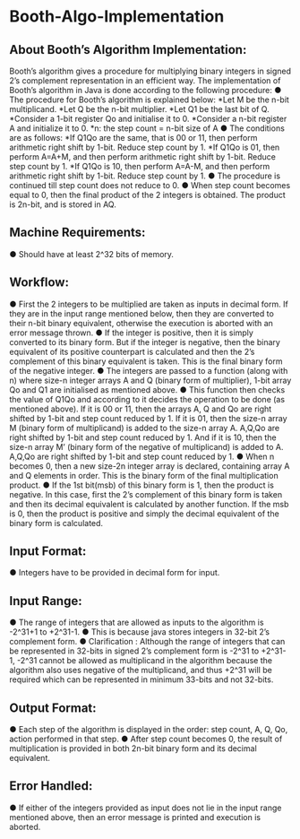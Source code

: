 # Booth-Algo-Implementation

## About Booth’s Algorithm Implementation:

Booth’s algorithm gives a procedure for multiplying binary integers in signed 2’s complement representation in an efficient way.
The implementation of Booth’s algorithm in Java is done according to the following procedure:
● The procedure for Booth’s algorithm is explained below:
 *Let M be the n-bit multiplicand.
 *Let Q be the n-bit multiplier.
 *Let Q1 be the last bit of Q.
 *Consider a 1-bit register Qo and initialise it to 0.
 *Consider a n-bit register A and initialize it to 0.
 *n: the step count = n-bit size of A
● The conditions are as follows:
 *If Q1Qo are the same, that is 00 or 11, then perform arithmetic right shift by 1-bit. Reduce step count by 1.
 *If Q1Qo is 01, then perform A=A+M, and then perform arithmetic right shift by 1-bit. Reduce step count by 1.
 *If Q1Qo is 10, then perform A=A-M, and then perform arithmetic right shift by 1-bit. Reduce step count by 1.
● The procedure is continued till step count does not reduce to 0.
● When step count becomes equal to 0, then the final product of the 2 integers is
obtained. The product is 2n-bit, and is stored in AQ.

## Machine Requirements:
● Should have at least 2^32 bits of memory.

## Workflow:
● First the 2 integers to be multiplied are taken as inputs in decimal form. If they
are in the input range mentioned below, then they are converted to their n-bit
binary equivalent, otherwise the execution is aborted with an error message
thrown.
● If the integer is positive, then it is simply converted to its binary form. But if the
integer is negative, then the binary equivalent of its positive counterpart is
calculated and then the 2’s complement of this binary equivalent is taken. This is
the final binary form of the negative integer.
● The integers are passed to a function (along with n) where size-n integer arrays A
and Q (binary form of multiplier), 1-bit array Qo and Q1 are initialised as
mentioned above.
● This function then checks the value of Q1Qo and according to it decides the
operation to be done (as mentioned above). If it is 00 or 11, then the arrays A, Q
and Qo are right shifted by 1-bit and step count reduced by 1. If it is 01, then the
size-n array M (binary form of multiplicand) is added to the size-n array A. A,Q,Qo
are right shifted by 1-bit and step count reduced by 1. And if it is 10, then the
size-n array M’ (binary form of the negative of multiplicand) is added to A. A,Q,Qo
are right shifted by 1-bit and step count reduced by 1.
● When n becomes 0, then a new size-2n integer array is declared, containing array
A and Q elements in order. This is the binary form of the final multiplication
product.
● If the 1st bit(msb) of this binary form is 1, then the product is negative. In this
case, first the 2’s complement of this binary form is taken and then its decimal
equivalent is calculated by another function. If the msb is 0, then the product is
positive and simply the decimal equivalent of the binary form is calculated.

## Input Format:
● Integers have to be provided in decimal form for input.

## Input Range:
● The range of integers that are allowed as inputs to the algorithm is -2^31+1 to
+2^31-1.
● This is because java stores integers in 32-bit 2’s complement form.
● Clarification : Although the range of integers that can be represented in 32-bits in
signed 2’s complement form is -2^31 to +2^31-1, -2^31 cannot be allowed as
multiplicand in the algorithm because the algorithm also uses negative of the
multiplicand, and thus +2^31 will be required which can be represented in
minimum 33-bits and not 32-bits.

## Output Format:
● Each step of the algorithm is displayed in the order: step count, A, Q, Qo, action
performed in that step.
● After step count becomes 0, the result of multiplication is provided in both 2n-bit
binary form and its decimal equivalent.

## Error Handled:
● If either of the integers provided as input does not lie in the input range
mentioned above, then an error message is printed and execution is aborted.
